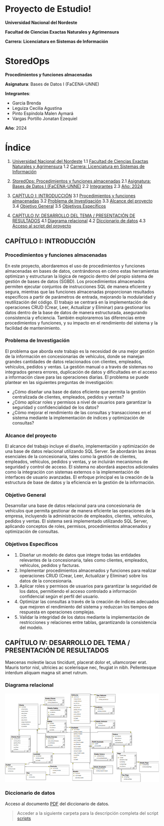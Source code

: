# Proyecto de Estudio!

**Universidad Nacional del Nordeste**

**Facultad de Ciencias Exactas Naturales y Agrimensura** 

**Carrera: Licenciatura en Sistemas de Información** 
    
# StoredOps
**Procedimientos y funciones almacenadas**

**Asignatura**: Bases de Datos I (FaCENA-UNNE)

**Integrantes**:
 - Garcia Brenda
 - Leguiza Cecilia Agustina
 - Pinto Espíndola Malen Aymará
 - Vargas Portillo Jonatan Ezequiel

**Año**: 2024

# Índice

1. [Universidad Nacional del Nordeste](#universidad-nacional-del-nordeste)
   1.1 [Facultad de Ciencias Exactas Naturales y Agrimensura](#facultad-de-ciencias-exactas-naturales-y-agrimensura)
   1.2 [Carrera: Licenciatura en Sistemas de Información](#carrera-licenciatura-en-sistemas-de-información)

2. [StoredOps: Procedimientos y funciones almacenadas](#storedops-procedimientos-y-funciones-almacenadas)
   2.1 [Asignatura: Bases de Datos I (FaCENA-UNNE)](#asignatura-bases-de-datos-i-facena-unne)
   2.2 [Integrantes](#integrantes)
   2.3 [Año: 2024](#año-2024)

3. [CAPÍTULO I: INTRODUCCIÓN](#capítulo-i-introducción)
   3.1 [Procedimientos y funciones almacenadas](#procedimientos-y-funciones-almacenadas)
   3.2 [Problema de Investigación](#problema-de-investigación)
   3.3 [Alcance del proyecto](#alcance-del-proyecto)
   3.4 [Objetivo General](#objetivo-general)
   3.5 [Objetivos Específicos](#objetivos-específicos)

4. [CAPÍTULO IV: DESARROLLO DEL TEMA / PRESENTACIÓN DE RESULTADOS](#capítulo-iv-desarrollo-del-tema--presentación-de-resultados)
   4.1 [Diagrama relacional](#diagrama-relacional)
   4.2 [Diccionario de datos](#diccionario-de-datos)
   4.3 [Acceso al script del proyecto](#acceso-al-script-del-proyecto)

## CAPÍTULO I: INTRODUCCIÓN

### Procedimientos y funciones almacenadas

En este proyecto, abordaremos el uso de procedimientos y funciones almacenadas en bases de datos, centrándonos en cómo estas herramientas optimizan y estructuran la lógica de negocio dentro del propio sistema de gestión de bases de datos (SGBD). Los procedimientos almacenados permiten ejecutar conjuntos de instrucciones SQL de manera eficiente y segura, mientras que las funciones almacenadas proporcionan resultados específicos a partir de parámetros de entrada, mejorando la modularidad y reutilización del código.
El trabajo se centrará en la implementación de operaciones CRUD (Crear, Leer, Actualizar y Eliminar) para gestionar los datos dentro de la base de datos de manera estructurada, asegurando consistencia y eficiencia. También exploraremos las diferencias entre procedimientos y funciones, y su impacto en el rendimiento del sistema y la facilidad de mantenimiento.

### Problema de Investigación

El problema que aborda este trabajo es la necesidad de una mejor gestión de la información en concesionarias de vehículos, donde se manejan grandes cantidades de datos relacionados con clientes, empleados, vehículos, pedidos y ventas. La gestión manual o a través de sistemas no integrados genera errores, duplicación de datos y dificultades en el acceso a información clave para las operaciones diarias.
El problema se puede plantear en las siguientes preguntas de investigación:
-   ¿Cómo diseñar una base de datos eficiente que permita la gestión centralizada de            clientes, empleados, pedidos y ventas?
-   ¿Cómo aplicar roles y permisos a nivel de usuarios para garantizar la seguridad y           confidencialidad de los datos?
-   ¿Cómo mejorar el rendimiento de las consultas y transacciones en el sistema mediante la     implementación de índices y optimización de consultas?

### Alcance del proyecto

El alcance del trabajo incluye el diseño, implementación y optimización de una base de datos relacional utilizando SQL Server. Se abordarán las áreas esenciales de la concesionaria, tales como la gestión de clientes, empleados, vehículos, pedidos y ventas, y se incluirán mecanismos de seguridad y control de acceso. El sistema no abordará aspectos adicionales como la integración con sistemas externos o la implementación de interfaces de usuario avanzadas. El enfoque principal es la creación de la estructura de base de datos y la eficiencia en la gestión de la información.

### Objetivo General

Desarrollar una base de datos relacional para una concesionaria de vehículos que permita gestionar de manera eficiente las operaciones de la empresa, incluyendo la administración de empleados, clientes, vehículos, pedidos y ventas. El sistema será implementado utilizando SQL Server, aplicando conceptos de roles, permisos, procedimientos almacenados y optimización de consultas.

### Objetivos Específicos
-   1) Diseñar un modelo de datos que integre todas las entidades relevantes de la concesionaria, tales como clientes, empleados, vehículos, pedidos y facturas.
-   2) Implementar procedimientos almacenados y funciones para realizar operaciones CRUD (Crear, Leer, Actualizar y Eliminar) sobre los datos de la concesionaria.
-   3) Aplicar roles y permisos de usuarios para garantizar la seguridad de los datos, permitiendo el acceso controlado a información confidencial según el perfil del usuario.
-   4) Optimizar las consultas a través de la creación de índices adecuados que mejoren el rendimiento del sistema y reduzcan los tiempos de respuesta en operaciones complejas.
-   5) Validar la integridad de los datos mediante la implementación de restricciones y relaciones entre tablas, garantizando la consistencia del modelo.

## CAPÍTULO IV: DESARROLLO DEL TEMA / PRESENTACIÓN DE RESULTADOS 

Maecenas molestie lacus tincidunt, placerat dolor et, ullamcorper erat. Mauris tortor nisl, ultricies ac scelerisque nec, feugiat in nibh. Pellentesque interdum aliquam magna sit amet rutrum. 

### Diagrama relacional
![diagrama_relacional](https://github.com/XyonaX/basesdatos_proyecto_estudio/blob/main/doc/imagen_relacional.png)

### Diccionario de datos

Acceso al documento [PDF](doc/diccionario_datos.pdf) del diccionario de datos.


> Acceder a la siguiente carpeta para la descripción completa del script [scripts](script/script_ddl_proyecto.sql)


